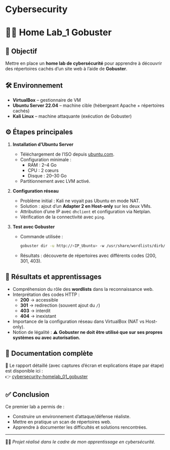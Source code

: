# Cybersecurity
# 🕵️‍♀️ Home Lab_1  Gobuster 

## 🎯 Objectif
Mettre en place un **home lab de cybersécurité** pour apprendre à découvrir des répertoires cachés d’un site web à l’aide de **Gobuster**.

## 🛠️ Environnement
- **VirtualBox** – gestionnaire de VM  
- **Ubuntu Server 22.04** – machine cible (hébergeant Apache + répertoires cachés)  
- **Kali Linux** – machine attaquante (exécution de Gobuster)  

## ⚙️ Étapes principales
1. **Installation d’Ubuntu Server**  
   - Téléchargement de l’ISO depuis [ubuntu.com](https://ubuntu.com/download/server).  
   - Configuration minimale :  
     - RAM : 2–4 Go  
     - CPU : 2 cœurs  
     - Disque : 20–30 Go  
   - Partitionnement avec LVM activé.  

2. **Configuration réseau**  
   - Problème initial : Kali ne voyait pas Ubuntu en mode NAT.  
   - Solution : ajout d’un **Adapter 2 en Host-only** sur les deux VMs.  
   - Attribution d’une IP avec `dhclient` et configuration via Netplan.  
   - Vérification de la connectivité avec `ping`.  

3. **Test avec Gobuster**  
   - Commande utilisée :  
     ```bash
     gobuster dir -u http://<IP_Ubuntu> -w /usr/share/wordlists/dirb/common.txt
     ```  
   - Résultats : découverte de répertoires avec différents codes (200, 301, 403).  

## 📑 Résultats et apprentissages
- Compréhension du rôle des **wordlists** dans la reconnaissance web.  
- Interprétation des codes HTTP :  
  - **200** → accessible  
  - **301** → redirection (souvent ajout du `/`)  
  - **403** → interdit  
  - **404** → inexistant  
- Importance de la configuration réseau dans VirtualBox (NAT vs Host-only).  
- Notion de légalité : ⚠️ **Gobuster ne doit être utilisé que sur ses propres systèmes ou avec autorisation.**

## 📂 Documentation complète
📄 Le rapport détaillé (avec captures d’écran et explications étape par étape) est disponible ici :  
👉 [cybersecurity-homelab_01_gobuster](https://github.com/Cyberjanie/Cybersecurity/blob/main/cybersecurity-homelab_01_gobuster_biff%C3%A9.pdf)

## ✅ Conclusion
Ce premier lab a permis de :  
- Construire un environnement d’attaque/défense réaliste.  
- Mettre en pratique un scan de répertoires web.  
- Apprendre à documenter les difficultés et solutions rencontrées.  

---

👩‍💻 *Projet réalisé dans le cadre de mon apprentissage en cybersécurité.*  
